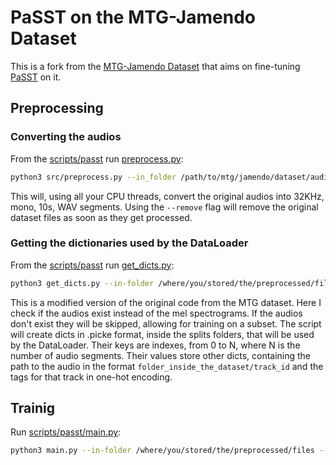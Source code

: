 # PaSST on the MTG-Jamendo Dataset
This is a fork from the [MTG-Jamendo Dataset](https://github.com/MTG/mtg-jamendo-dataset) that aims on fine-tuning [PaSST](https://github.com/kkoutini/passt_hear21) on it.

## Preprocessing
### Converting the audios
From the [scripts/passt](https://github.com/FelipeMarra/passt-on-mtg-jamendo-dataset/tree/master/scripts/passt) run [preprocess.py](https://github.com/FelipeMarra/passt-on-mtg-jamendo-dataset/blob/master/scripts/passt/preprocess.py):
```bash
python3 src/preprocess.py --in_folder /path/to/mtg/jamendo/dataset/audio/folders --out-folder /where/to/store/the/preprocessed/files
```
This will, using all your CPU threads, convert the original audios into 32KHz, mono, 10s, WAV segments. Using the `--remove` flag will remove the original dataset files as soon as they get processed.

### Getting the dictionaries used by the DataLoader
From the [scripts/passt](https://github.com/FelipeMarra/passt-on-mtg-jamendo-dataset/tree/master/scripts/passt) run [get_dicts.py](https://github.com/FelipeMarra/passt-on-mtg-jamendo-dataset/blob/master/scripts/passt/get_dicts.py):
```bash
python3 get_dicts.py --in-folder /where/you/stored/the/preprocessed/files
```
This is a modified version of the original code from the MTG dataset. Here I check if the audios exist instead of the mel spectrograms. If the audios don't exist they will be skipped, allowing for training on a subset. The script will create dicts in .picke format, inside the splits folders, that will be used by the DataLoader. Their keys are indexes, from 0 to N, where N is the number of audio segments. Their values store other dicts, containing the path to the audio in the format `folder_inside_the_dataset/track_id` and the tags for that track in one-hot encoding.

## Trainig
Run [scripts/passt/main.py](https://github.com/FelipeMarra/passt-on-mtg-jamendo-dataset/blob/master/scripts/passt/main.py):
```bash
python3 main.py --in-folder /where/you/stored/the/preprocessed/files --batch-size B
```
